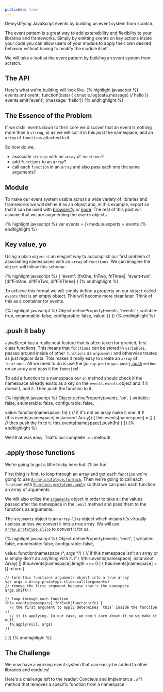 ```yaml
---
published: true
---
```


Demystifying JavaScript events by building an event system from scratch.

The event pattern is a great way to add extensibility and flexibility to your
libraries and frameworks. Simply by emitting events on key actions inside your
code you can allow users of your module to apply their own desired behavior
without having to modify the module itself.

We will take a look at the event pattern by building an event system from
scratch.

## The API
Here's what we're building will look like.
{% highlight javascript %}
events.on('event', function(data) {
  console.log(data.message) // hello
})
events.emit('event', {message: 'hello'})
{% endhighlight %}

## The Essence of the Problem

If we distill events down to their core we discover that an event is nothing
more than a `string`, or as we will call it in this post the namespace, and an
`array` of `functions` attached to it.

So how do we,

* associate `strings` with an `array` of `functions`?
* add `functions` to an `array`?
* call each `function` in an `array` and also pass each one the same arguments?

## Module

To make our event system usable across a wide variety of libraries and
frameworks we will define it as an object and, in this example, export so that
it can be used with [browserify][browserify] or [node][node]. The rest of this
post will assume that we are augmenting the `events` objects.

{% highlight javascript %}
var events = {}
module.exports = events
{% endhighlight %}

## Key value, yo

Using a plain `object` is an elegant way to accomplish our first problem of
associating namespaces with an `array` of `functions`. We can imagine the
`object` will follow this schema:

{% highlight javascript %}
{
  'event': [fnOne, fnTwo, fnThree],
  'event-two': [diffFnOne, diffFnTwo, diffFnThree]
}
{% endhighlight %}

To achieve this format we will simply define a property on our `object` called
`events` that is an empty object. This will become more clear later. Think of
this as a container for events.

{% highlight javascript %}
Object.defineProperty(events, 'events' {
  writable: true,
  enumerable: false,
  configurable: false,
  value: {}
})
{% endhighlight %}

## .push it baby

JavaScript has a really neat feature that is often taken for granted,
first-class functions. This means that `functions` can be stored in `variables`,
passed around inside of other `functions` as `arguments` and otherwise treated
as just regular data. This makes it really easy to create an `array` of
`functions`. All we need to do is use the [`Array.prototype.push`] [.push]
`method` on an array and pass it the `function`!

To add a function to a namespace our `on` method should check if the namespace
already exists as a key on the `events.events` object and if it doesn't, add it.
Then push the function to it.

{% highlight javascript %}
Object.defineProperty(events, 'on', {
  writable: false,
  enumerable: false,
  configurable: false,

  value: function(namespace, fn) {
    // if it's not an array make it one.
    if (!(this.events[namespace] instanceof Array)) {
      this.events[namespace] = []
    }
    // then push the fn to it.
    this.events[namespace].push(fn)
  }
})
{% endhighlight %}

Well that was easy. That's our complete `.on` method!

## .apply those functions

We're going to get a little tricky here but it'll be fun.

First thing is first, to loop through an array and get each `function` we're
going to use [`Array.prototype.forEach`][.forEach]. Then we're going to call each
`function` with [`Function.prototype.apply`][.apply] so that we can pass each
function an array of arguments.

We will also utilize the [`arguments`][arguments] object in order to take
all the values passed after the namespace in the `.emit` method and pass them to
the functions as arguments.

The `arguments` object is an `array-like` object which means it's virtually
useless unless we convert it into a true array. We will use
[`Array.prototype.slice`][.slice] to convert it for us.

{% highlight javascript %}
Object.defineProperty(events, 'emit', {
  writable: false,
  enumerable: false,
  configurable: false,

  value: function(namespace /*, args */) {
    // if this namespace isn't an array or is empty don't do anything with it.
    if (
         !(this.events[namespace] instanceof Array)
      || this.events[namespace].length === 0
    ) {
      this.events[namespace] = []
      return
    }

    // turn this functions arguments object into a true array
    var args = Array.prototype.slice.call(arguments)
    // remove the first argument because that's the namespace
    args.shift()

    // loop through each function
    this.events[namespace].forEach(function(fn) {
      // the first argument to apply determines `this` inside the function it
      // it is applying. In our case, we don't care about it so we make it null.
      fn.apply(null, args)
    })
  }
})
{% endhighlight %}

## The Challenge

We now have a working event system that can easily be added to other libraries
and modules!

Here's a challenge left to the reader:
Concieve and implement a `.off` method that removes a specific function from a
namespace.

[browserify]: http://browserify.org
[node]: http://nodejs.org
[.push]: https://developer.mozilla.org/en-US/docs/Web/JavaScript/Reference/Global_Objects/Array/push
[.slice]: https://developer.mozilla.org/en-US/docs/Web/JavaScript/Reference/Global_Objects/Array/slice
[.forEach]: https://developer.mozilla.org/en-US/docs/Web/JavaScript/Reference/Global_Objects/Array/forEach
[.apply]: https://developer.mozilla.org/en-US/docs/Web/JavaScript/Reference/Global_Objects/Function/prototype
[arguments]: https://developer.mozilla.org/en-US/docs/Web/JavaScript/Reference/Functions/arguments